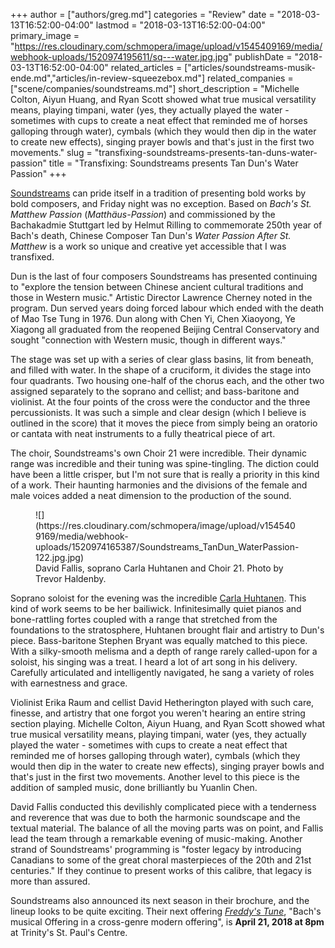 +++
author = ["authors/greg.md"]
categories = "Review"
date = "2018-03-13T16:52:00-04:00"
lastmod = "2018-03-13T16:52:00-04:00"
primary_image = "https://res.cloudinary.com/schmopera/image/upload/v1545409169/media/webhook-uploads/1520974195611/sq---water.jpg.jpg"
publishDate = "2018-03-13T16:52:00-04:00"
related_articles = ["articles/soundstreams-musik-ende.md","articles/in-review-squeezebox.md"]
related_companies = ["scene/companies/soundstreams.md"]
short_description = "Michelle Colton, Aiyun Huang, and Ryan Scott showed what true musical versatility means, playing timpani, water (yes, they actually played the water - sometimes with cups to create a neat effect that reminded me of horses galloping through water), cymbals (which they would then dip in the water to create new effects), singing prayer bowls and that&#039;s just in the first two movements."
slug = "transfixing-soundstreams-presents-tan-duns-water-passion"
title = "Transfixing: Soundstreams presents Tan Dun&#039;s Water Passion"
+++

[Soundstreams](/scene/companies/soundstreams/) can pride itself in a tradition of presenting bold works by bold composers, and Friday night was no exception. Based on *Bach's St. Matthew Passion* (*Matthäus-Passion*) and commissioned by the Bachakadmie Stuttgart led by Helmut Rilling to commemorate 250th year of Bach's death, Chinese Composer Tan Dun's *Water Passion After St. Matthew* is a work so unique and creative yet accessible that I was transfixed. 

Dun is the last of four composers Soundstreams has presented continuing to "explore the tension between Chinese ancient cultural traditions and those in Western music." Artistic Director Lawrence Cherney noted in the program. Dun served years doing forced labour which ended with the death of Mao Tse Tung in 1976. Dun along with Chen Yi, Chen Xiaoyong, Ye Xiagong all graduated from the reopened Beijing Central Conservatory and sought "connection with Western music, though in different ways."

The stage was set up with a series of clear glass basins, lit from beneath, and filled with water. In the shape of a cruciform, it divides the stage into four quadrants. Two housing one-half of the chorus each, and the other two assigned separately to the soprano and cellist; and bass-baritone and violinist. At the four points of the cross were the conductor and the three percussionists. It was such a simple and clear design (which I believe is outlined in the score) that it moves the piece from simply being an oratorio or cantata with neat instruments to a fully theatrical piece of art. 

The choir, Soundstreams's own Choir 21 were incredible. Their dynamic range was incredible and their tuning was spine-tingling. The diction could have been a little crisper, but I'm not sure that is really a priority in this kind of a work. Their haunting harmonies and the divisions of the female and male voices added a neat dimension to the production of the sound. 

<figure data-type="image">
![](https://res.cloudinary.com/schmopera/image/upload/v1545409169/media/webhook-uploads/1520974165387/Soundstreams_TanDun_WaterPassion-122.jpg.jpg)
<figcaption>David Fallis, soprano Carla Huhtanen and Choir 21. Photo by Trevor Haldenby.</figcaption>
</figure>

Soprano soloist for the evening was the incredible [Carla Huhtanen](/scene/people/carla-huhtanen/). This kind of work seems to be her bailiwick. Infinitesimally quiet pianos and bone-rattling fortes coupled with a range that stretched from the foundations to the stratosphere, Huhtanen brought flair and artistry to Dun's piece. Bass-baritone Stephen Bryant was equally matched to this piece. With a silky-smooth melisma and a depth of range rarely called-upon for a soloist, his singing was a treat. I heard a lot of art song in his delivery. Carefully articulated and intelligently navigated, he sang a variety of roles with earnestness and grace. 

Violinist Erika Raum and cellist David Hetherington played with such care, finesse, and artistry that one forgot you weren't hearing an entire string section playing. Michelle Colton, Aiyun Huang, and Ryan Scott showed what true musical versatility means, playing timpani, water (yes, they actually played the water - sometimes with cups to create a neat effect that reminded me of horses galloping through water), cymbals (which they would then dip in the water to create new effects), singing prayer bowls and that's just in the first two movements. Another level to this piece is the addition of sampled music, done brilliantly bu Yuanlin Chen.  

David Fallis conducted this devilishly complicated piece with a tenderness and reverence that was due to both the harmonic soundscape and the textual material. The balance of all the moving parts was on point, and Fallis lead the team through a remarkable evening of music-making. Another strand of Soundstreams' programming is "foster legacy by introducing Canadians to some of the great choral masterpieces of the 20th and 21st centuries." If they continue to present works of this calibre, that legacy is more than assured. 

Soundstreams also announced its next season in their brochure, and the lineup looks to be quite exciting. Their next offering [*Freddy's Tune*](https://www.soundstreams.ca/performances/main-stage/freddys-tune/), "Bach's musical Offering in a cross-genre modern offering", is **April 21, 2018 at 8pm** at Trinity's St. Paul's Centre. 
